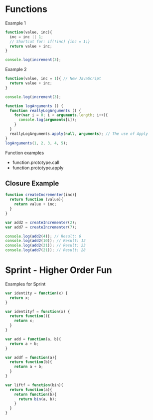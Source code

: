 # Functions
Example 1
``` JavaScript
function(value, inc){
  inc = inc || 1;
  // Shortcut for: if(!inc) {inc = 1;}
  return value + inc;
}

console.log(increment(3);
```
Example 2
``` JavaScript
function(value, inc = 1){ // New JavaScript
  return value + inc;
}

console.log(increment(3);
```

``` JavaScript
function logArguments () {
  function reallyLogArguments () {
    for(var i = 0; i < arguments.length; i++){
      console.log(arguments[i]);
    }
  }
  reallyLogArguments.apply(null, arguments); // The use of Apply
}
logArguments(1, 2, 3, 4, 5);
```

Function examples
- function.prototype.call
- function.prototype.apply

## Closure Example

``` JavaScript
function createIncrementer(inc){
  return function (value){
    return value + inc;
  }
}

var add2 = createIncrementer(2);
var add7 = createIncrementer(7);

console.log(add2(4)); // Result: 6
console.log(add2(10)); // Result: 12
console.log(add2(21)); // Result: 23
console.log(add7(21)); // Result: 28
```

# Sprint - Higher Order Fun

Examples for Sprint
``` JavaScript
var identity = function(x) {
  return x;
}

var identityf = function(x) {
  return function(){
    return x;
  }
}

var add = function(a, b){
  return a + b;
}

var addf = function(a){
  return function(b){
    return a + b;
  }
}

var liftf = function(bin){
  return function(a){
    return function(b){
      return bin(a, b);
    }
  }
}
```
